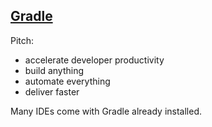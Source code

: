 ## [Gradle](https://gradle.org/)

Pitch:
* accelerate developer productivity
* build anything
* automate everything
* deliver faster

Many IDEs come with Gradle already installed.  
